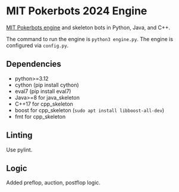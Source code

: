 # MIT Pokerbots 2024 Engine
[MIT Pokerbots engine](https://github.com/mitpokerbots) and skeleton bots in Python, Java, and C++.

The command to run the engine is `python3 engine.py`. The engine is configured via `config.py`.

## Dependencies
 - python>=3.12
 - cython (pip install cython)
 - eval7 (pip install eval7)
 - Java>=8 for java_skeleton
 - C++17 for cpp_skeleton
 - boost for cpp_skeleton (`sudo apt install libboost-all-dev`)
 - fmt for cpp_skeleton

## Linting
Use pylint.

## Logic
Added preflop, auction, postflop logic.

